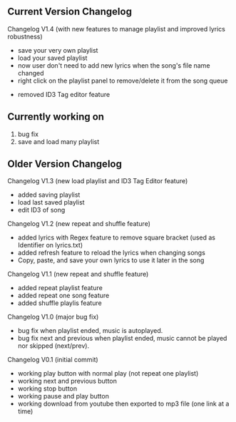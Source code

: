 ## Current Version Changelog
Changelog V1.4 (with new features to manage playlist and improved lyrics robustness)
+ save your very own playlist
+ load your saved playlist
+ now user don't need to add new lyrics when the song's file name changed 
+ right click on the playlist panel to remove/delete it from the song queue
- removed ID3 Tag editor feature

## Currently working on
1. bug fix
2. save and load many playlist

## Older Version Changelog
Changelog V1.3 (new load playlist and ID3 Tag Editor feature)
+ added saving playlist
+ load last saved playlist
+ edit ID3 of song

Changelog V1.2 (new repeat and shuffle feature)
+ added lyrics with Regex feature to remove square bracket (used as Identifier on lyrics.txt)
+ added refresh feature to reload the lyrics when changing songs
+ Copy, paste, and save your own lyrics to use it later in the song

Changelog V1.1 (new repeat and shuffle feature)
+ added repeat playlist feature
+ added repeat one song feature
+ added shuffle playlis feature

Changelog V1.0 (major bug fix)
+ bug fix when playlist ended, music is autoplayed.
+ bug fix next and previous when playlist ended, music cannot be played nor skipped (next/prev).

Changelog V0.1 (initial commit)
+ working play button with normal play (not repeat one playlist)
+ working next and previous button
+ working stop button
+ working pause and play button
+ working download from youtube then exported to mp3 file (one link at a time)
